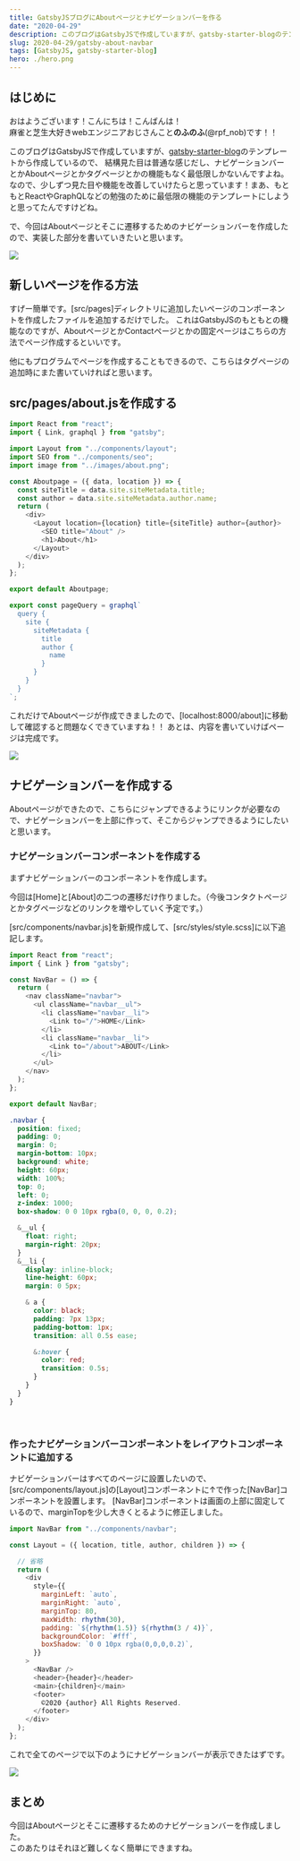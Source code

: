 ```yaml
---
title: GatsbyJSブログにAboutページとナビゲーションバーを作る
date: "2020-04-29"
description: このブログはGatsbyJSで作成していますが、gatsby-starter-blogのテンプレートから作成しているので、ナビゲーションバーとかAboutページとかタグページとかの機能もなく最低限しかないんですよね。なので今回はAboutページとそこに遷移するためのナビゲーションバーを作成したので実装した部分を書いていきたいと思います。
slug: 2020-04-29/gatsby-about-navbar
tags: [GatsbyJS, gatsby-starter-blog]
hero: ./hero.png
---
```


## はじめに 

おはようございます！こんにちは！こんばんは！<br>
麻雀と芝生大好きwebエンジニアおじさんこと**のふのふ**(@rpf_nob)です！！

このブログはGatsbyJSで作成していますが、[gatsby-starter-blog](https://gatsby-starter-blog-demo.netlify.app/)のテンプレートから作成しているので、
結構見た目は普通な感じだし、ナビゲーションバーとかAboutページとかタグページとかの機能もなく最低限しかないんですよね。
なので、少しずつ見た目や機能を改善していけたらと思っています！まあ、もともとReactやGraphQLなどの勉強のために最低限の機能のテンプレートにしようと思ってたんですけどね。

で、今回はAboutページとそこに遷移するためのナビゲーションバーを作成したので、実装した部分を書いていきたいと思います。

![](img1.png)

## 新しいページを作る方法

すげー簡単です。[src/pages]ディレクトリに追加したいページのコンポーネントを作成したファイルを追加するだけでした。
これはGatsbyJSのもともとの機能なのですが、AboutページとかContactページとかの固定ページはこちらの方法でページ作成するといいです。

他にもプログラムでページを作成することもできるので、こちらはタグページの追加時にまた書いていければと思います。

## src/pages/about.jsを作成する

```javascript:title=src/pages/about.js
import React from "react";
import { Link, graphql } from "gatsby";

import Layout from "../components/layout";
import SEO from "../components/seo";
import image from "../images/about.png";

const Aboutpage = ({ data, location }) => {
  const siteTitle = data.site.siteMetadata.title;
  const author = data.site.siteMetadata.author.name;
  return (
    <div>
      <Layout location={location} title={siteTitle} author={author}>
        <SEO title="About" />
        <h1>About</h1>
      </Layout>
    </div>
  );
};

export default Aboutpage;

export const pageQuery = graphql`
  query {
    site {
      siteMetadata {
        title
        author {
          name
        }
      }
    }
  }
`;

```

これだけでAboutページが作成できましたので、[localhost:8000/about]に移動して確認すると問題なくできていますね！！
あとは、内容を書いていけばページは完成です。

![](img2.png)

## ナビゲーションバーを作成する

Aboutページができたので、こちらにジャンプできるようにリンクが必要なので、ナビゲーションバーを上部に作って、そこからジャンプできるようにしたいと思います。

### ナビゲーションバーコンポーネントを作成する

まずナビゲーションバーのコンポーネントを作成します。

今回は[Home]と[About]の二つの遷移だけ作りました。（今後コンタクトページとかタグページなどのリンクを増やしていく予定です。）

[src/components/navbar.js]を新規作成して、[src/styles/style.scss]に以下追記します。

```javascript:title=src/components/navbar.js
import React from "react";
import { Link } from "gatsby";

const NavBar = () => {
  return (
    <nav className="navbar">
      <ul className="navbar__ul">
        <li className="navbar__li">
          <Link to="/">HOME</Link>
        </li>
        <li className="navbar__li">
          <Link to="/about">ABOUT</Link>
        </li>
      </ul>
    </nav>
  );
};

export default NavBar;
```
```scss:title=src/styles/style.scss
.navbar {
  position: fixed;
  padding: 0;
  margin: 0;
  margin-bottom: 10px;
  background: white;
  height: 60px;
  width: 100%;
  top: 0;
  left: 0;
  z-index: 1000;
  box-shadow: 0 0 10px rgba(0, 0, 0, 0.2);

  &__ul {
    float: right;
    margin-right: 20px;
  }
  &__li {
    display: inline-block;
    line-height: 60px;
    margin: 0 5px;

    & a {
      color: black;
      padding: 7px 13px;
      padding-bottom: 1px;
      transition: all 0.5s ease;

      &:hover {
        color: red;
        transition: 0.5s;
      }
    }
  }
}
```

<br>

### 作ったナビゲーションバーコンポーネントをレイアウトコンポーネントに追加する

ナビゲーションバーはすべてのページに設置したいので、[src/components/layout.js]の[Layout]コンポーネントに↑で作った[NavBar]コンポーネントを設置します。
[NavBar]コンポーネントは画面の上部に固定しているので、marginTopを少し大きくとるように修正しました。

```javascript{18}:title=src/components/layout.js
import NavBar from "../components/navbar";

const Layout = ({ location, title, author, children }) => {

  // 省略
  return (
    <div
      style={{
        marginLeft: `auto`,
        marginRight: `auto`,
        marginTop: 80,
        maxWidth: rhythm(30),
        padding: `${rhythm(1.5)} ${rhythm(3 / 4)}`,
        backgroundColor: `#fff`,
        boxShadow: `0 0 10px rgba(0,0,0,0.2)`,
      }}
    >
      <NavBar />
      <header>{header}</header>
      <main>{children}</main>
      <footer>
        ©2020 {author} All Rights Reserved.
      </footer>
    </div>
  );
};
```

これで全てのページで以下のようにナビゲーションバーが表示できたはずです。

![](img3.png)

## まとめ

今回はAboutページとそこに遷移するためのナビゲーションバーを作成しました。<br>
このあたりはそれほど難しくなく簡単にできますね。



